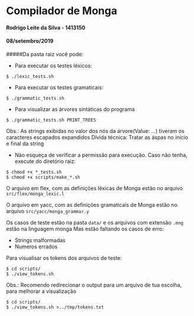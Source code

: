 # Compilador de Monga
#### Rodrigo Leite da Silva - 1413150
#### 08/setembro/2019


#####Da pasta raiz você pode:
 - Para executar os testes léxicos:
```
$ ./lexic_tests.sh
```

 - Para executar os testes gramaticais:
```
$ ./grammatic_tests.sh
```

 - Para visualizar as árvores sintáticas do programa
 ```
 $ ./grammatic_tests.sh PRINT_TREES
 ```
Obs.: As strings exibidas no valor dos nós da árvore(Value: ...) tiveram os caracteres escapados expandidos
Dívida técnica: Tratar as áspas no início e final da string

 - Não esqueça de verificar a permissão para execução. Caso não tenha, execute do diretório raiz:
```
$ chmod +x *_tests.sh
$ chmod +x scripts/make_*.sh
```

O arquivo em flex, com as definições léxicas de Monga estão no arquivo ``` src/flex/monga_lexic.l ```

O arquivo em yacc, com as definições gramaticais de Monga estão no arquivo ``` src/yacc/monga_grammar.y ```

Os casos de teste estão na pasta ``` data/ ``` e os arquivos com extensão ```.mng``` estão na linguagem monga
Mas estão faltando os casos de erro:
 - Strings malformadas
 - Numeros errados

Para visualisar os tokens dos arquivos de teste:
```
$ cd scripts/
$ ./view_tokens.sh
```
Obs.: Recomendo redirecionar o output para um arquivo de tua escolha, para melhorar a visualização
```
$ cd scripts/
$ ./view_tokens.sh >../tmp/tokens.txt
```
